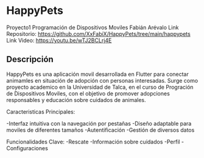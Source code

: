 # HappyPets

Proyecto1 Programación de Dispositivos Moviles
Fabián Arévalo
Link Repositorio: https://github.com/XxFabiX/HappyPets/tree/main/happypets
Link Video: https://youtu.be/wTJ2BCLrj4E

## Descripción

HappyPets es una aplicación movil desarrollada en Flutter para conectar animamles en situación de adopción con personas interesadas. Surge como proyecto academico en la Universidad de Talca, en el curso de Progración de Dispositivos Moviles, con el objetivo de promover adopciones responsables y educación sobre cuidados de animales.

Caracteristicas Principales:

-Interfaz intuitiva con la navegación por pestañas
-Diseño adaptable para moviles de diferentes tamaños
-Autentificación
-Gestión de diversos datos

Funcionalidades Clave:
-Rescate
-Información sobre cuidados
-Perfil
-Configuraciones

